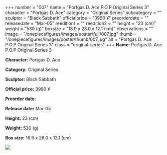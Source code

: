 +++
number = "007"
name = "Portgas D. Ace P.O.P Original Series 3"
character = "Portgas D. Ace"
category = "Original Series"
subcategory = ""
sculptor = "Black Sabbath"
officialprice = "3990 ¥"
preorderdate = ""
releasedate = "Mar-05"
reedition1 = ""
reedition2 = ""
height = "23 (cm)"
weight = "530 (g)"
boxsize = "18.9 x 28.0 x 12.1 (cm)"
observations = ""
image = "/onepiecefigures/images/poster/full/007.jpg"
thumb = "/onepiecefigures/images/poster/thumb/007.jpg"
alt = "Portgas D. Ace P.O.P Original Series 3"
class = "original-series"
+++
**Name:** Portgas D. Ace P.O.P Original Series 3

**Character:** Portgas D. Ace

**Category:** Original Series 

**Sculptor:** Black Sabbath

**Official price:** 3990 ¥

**Preorder date:** 

**Release date:** Mar-05

**Height:** 23 (cm)

**Weight:** 530 (g)

**Box size:** 18.9 x 28.0 x 12.1 (cm)

<img src="/onepiecefigures/images/poster/thumb/007.jpg">
